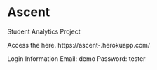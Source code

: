 # Ascent
Student Analytics Project

Access the here.
https://ascent-.herokuapp.com/

Login Information
Email: demo
Password: tester
